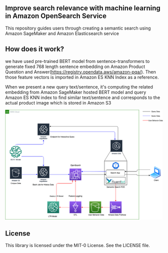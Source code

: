 ## Improve search relevance with machine learning in Amazon OpenSearch Service

This repository guides users through creating a semantic search using Amazon SageMaker and Amazon Elasticsearch service


## How does it work?

we have used pre-trained BERT model from sentence-transformers to generate fixed 768 length sentence embedding on Amazon Product Question and Answer(https://registry.opendata.aws/amazon-pqa/). Then those feature vectors is imported in Amazon ES KNN Index as a reference.

When we present a new query text/sentence, it's computing the related embedding from Amazon SageMaker hosted BERT model and query Amazon ES KNN index to find similar text/sentence and corresponds to the actual product image which is stored in Amazon S3

![diagram](./semantic_search_ranking.png)

## License

This library is licensed under the MIT-0 License. See the LICENSE file.
